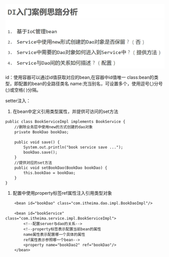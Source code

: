![alt text](<assets/7. DI入门案例/image.png>)

<bean id="" name="" class=""/>
id：使用容器可以通过id值获取对应的bean,在容器中id值唯一
class:bean的类型，即配置的bean的全路径类名
name:充当别名，可设置多个，使用逗号(,)分号(;)或空格( )分隔。

setter注入：
1. 在bean中定义引用类型属性，并提供可访问的set方法
```
public class BookServiceImpl implements BookService {
    //删除业务层中使用new的方式创建的dao对象
    private BookDao bookDao;

    public void save() {
        System.out.println("book service save ...");
        bookDao.save();
    }
    //提供对应的set方法
    public void setBookDao(BookDao bookDao) {
        this.bookDao = bookDao;
    }
}
```
1. 配置中使用property标签ref属性注入引用类型对象
```
    <bean id="bookDao" class="com.itheima.dao.impl.BookDaoImpl"/>

    <bean id="bookService" class="com.itheima.service.impl.BookServiceImpl">
        <!--配置server与dao的关系-->
        <!--property标签表示配置当前bean的属性
        name属性表示配置哪一个具体的属性
        ref属性表示参照哪一个bean-->
        <property name="bookDao2" ref="bookDao"/>
    </bean>
```